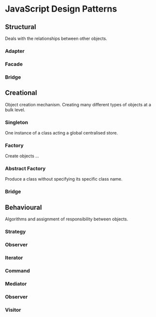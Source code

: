 # JavaScript Design Patterns

## Structural
Deals with the relationships between other objects.

### Adapter

### Facade

### Bridge

## Creational
Object creation mechanism.
Creating many different types of objects at
a bulk level.

### Singleton
One instance of a class acting a global centralised store.
### Factory
Create objects ...

### Abstract Factory
Produce a class without specifying its
specific class name.
### Bridge

## Behavioural
Algorithms and assignment of responsibility between objects.
### Strategy

### Observer

### Iterator

### Command

### Mediator

### Observer

### Visitor